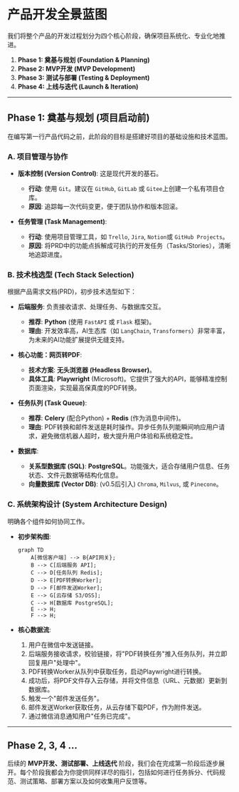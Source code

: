 # 产品开发全景蓝图

我们将整个产品的开发过程划分为四个核心阶段，确保项目系统化、专业化地推进。

1.  **Phase 1: 奠基与规划 (Foundation & Planning)**
2.  **Phase 2: MVP开发 (MVP Development)**
3.  **Phase 3: 测试与部署 (Testing & Deployment)**
4.  **Phase 4: 上线与迭代 (Launch & Iteration)**

---

## Phase 1: 奠基与规划 (项目启动前)

在编写第一行产品代码之前，此阶段的目标是搭建好项目的基础设施和技术蓝图。

### A. 项目管理与协作

*   **版本控制 (Version Control)**: 这是现代开发的基石。
    *   **行动**: 使用 `Git`。建议在 `GitHub`, `GitLab` 或 `Gitee`上创建一个私有项目仓库。
    *   **原因**: 追踪每一次代码变更，便于团队协作和版本回滚。

*   **任务管理 (Task Management)**:
    *   **行动**: 使用项目管理工具，如 `Trello`, `Jira`, `Notion`或 `GitHub Projects`。
    *   **原因**: 将PRD中的功能点拆解成可执行的开发任务（Tasks/Stories），清晰地追踪进度。

### B. 技术栈选型 (Tech Stack Selection)

根据产品需求文档(PRD)，初步技术选型如下：

*   **后端服务**: 负责接收请求、处理任务、与数据库交互。
    *   **推荐**: **Python** (使用 `FastAPI` 或 `Flask` 框架)。
    *   **理由**: 开发效率高，AI生态库（如 `LangChain`, `Transformers`）非常丰富，为未来的AI功能扩展提供无缝支持。

*   **核心功能：网页转PDF**:
    *   **技术方案**: **无头浏览器 (Headless Browser)**。
    *   **具体工具**: **Playwright** (Microsoft)。它提供了强大的API，能够精准控制页面渲染，实现最高保真度的PDF转换。

*   **任务队列 (Task Queue)**:
    *   **推荐**: **Celery** (配合Python) + **Redis** (作为消息中间件)。
    *   **理由**: PDF转换和邮件发送是耗时操作。异步任务队列能瞬间响应用户请求，避免微信机器人超时，极大提升用户体验和系统稳定性。

*   **数据库**:
    *   **关系型数据库 (SQL)**: **PostgreSQL**。功能强大，适合存储用户信息、任务状态、文件元数据等结构化信息。
    *   **向量数据库 (Vector DB)**: (v0.5后引入) `Chroma`, `Milvus`, 或 `Pinecone`。

### C. 系统架构设计 (System Architecture Design)

明确各个组件如何协同工作。

*   **初步架构图**:
    ```mermaid
    graph TD
        A[微信客户端] --> B{API网关};
        B --> C[后端服务 API];
        C --> D[任务队列 Redis];
        D --> E[PDF转换Worker];
        D --> F[邮件发送Worker];
        E --> G[云存储 S3/OSS];
        C --> H[数据库 PostgreSQL];
        E --> H;
        F --> H;
    ```

*   **核心数据流**:
    1.  用户在微信中发送链接。
    2.  后端服务接收请求，校验链接，将"PDF转换任务"推入任务队列，并立即回复用户"处理中"。
    3.  PDF转换Worker从队列中获取任务，启动Playwright进行转换。
    4.  成功后，将PDF文件存入云存储，并将文件信息（URL、元数据）更新到数据库。
    5.  触发一个"邮件发送任务"。
    6.  邮件发送Worker获取任务，从云存储下载PDF，作为附件发送。
    7.  通过微信消息通知用户"任务已完成"。

---

## Phase 2, 3, 4 ...

后续的 **MVP开发、测试部署、上线迭代** 阶段，我们会在完成第一阶段后逐步展开。每个阶段我都会为你提供同样详尽的指引，包括如何进行任务拆分、代码规范、测试策略、部署方案以及如何收集用户反馈等。 